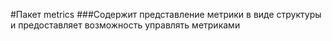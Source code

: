 #Пакет metrics
###Содержит представление метрики в виде структуры и предоставляет возможность управлять метриками